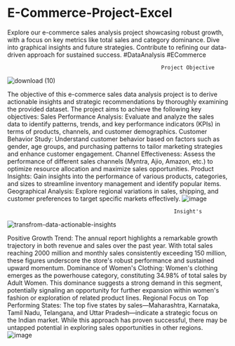 # E-Commerce-Project-Excel
Explore our e-commerce sales analysis project showcasing robust growth, with a focus on key metrics like total sales and category dominance. Dive into graphical insights and future strategies. Contribute to refining our data-driven approach for sustained success. #DataAnalysis #ECommerce
                                                        



                                                     Project Objective
![download (10)](https://github.com/Bhati0078/E-Commerce-Project-Excel/assets/145791369/be5ff602-838c-44c2-877b-74d14c250ee8)

The objective of this e-commerce sales data analysis project is to derive actionable insights and strategic recommendations by thoroughly examining the provided dataset. The project aims to achieve the following key objectives:
Sales Performance Analysis: Evaluate and analyze the sales data to identify patterns, trends, and key performance indicators (KPIs) in terms of products, channels, and customer demographics.
Customer Behavior Study: Understand customer behavior based on factors such as gender, age groups, and purchasing patterns to tailor marketing strategies and enhance customer engagement.
Channel Effectiveness: Assess the performance of different sales channels (Myntra, Ajio, Amazon, etc.) to optimize resource allocation and maximize sales opportunities.
Product Insights: Gain insights into the performance of various products, categories, and sizes to streamline inventory management and identify popular items.
Geographical Analysis: Explore regional variations in sales, shipping, and customer preferences to target specific markets effectively.
![image](https://github.com/Bhati0078/E-Commerce-Project-Excel/assets/145791369/0b6aaaac-2ad5-4111-9c4d-0ff2a383a58f)

                                                         Insight's
![transfrom-data-actionable-insights](https://github.com/Bhati0078/E-Commerce-Project-Excel/assets/145791369/c19ca7ec-141a-48f4-973f-44c519e21e87)

Positive Growth Trend: The annual report highlights a remarkable growth trajectory in both revenue and sales over the past year. With total sales reaching 2000 million and monthly sales consistently exceeding 150 million, these figures underscore the store's robust performance and sustained upward momentum.
Dominance of Women's Clothing: Women's clothing emerges as the powerhouse category, constituting 34.98% of total sales by Adult Women. This dominance suggests a strong demand in this segment, potentially signaling an opportunity for further expansion within women's fashion or exploration of related product lines.
Regional Focus on Top Performing States: The top five states by sales—Maharashtra, Karnataka, Tamil Nadu, Telangana, and Uttar Pradesh—indicate a strategic focus on the Indian market. While this approach has proven successful, there may be untapped potential in exploring sales opportunities in other regions.
![image](https://github.com/Bhati0078/E-Commerce-Project-Excel/assets/145791369/7af4846c-03e2-4f4d-a617-548a73bf490d)
